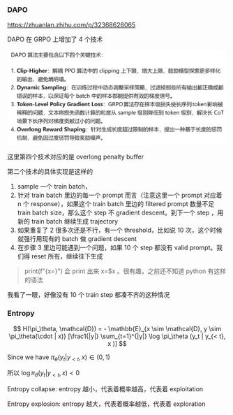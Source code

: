 ### DAPO

https://zhuanlan.zhihu.com/p/32368626065 

DAPO 在 GRPO 上增加了 4 个技术

<img src="imgs/image-20251018121415792.png" alt="image-20251018121415792" style="zoom:50%;" />

这里第四个技术对应的是 overlong penalty buffer

第二个技术的具体实现是这样的

1. sample 一个 train batch，
2. 针对 train batch 里边的每一个 prompt 而言（注意这里一个 prompt 对应着 n 个 response），如果这个 train batch 里边的 filtered prompt 数量不足 train batch size，那么这个 step 不 gradient descent。到下一个 step ，用新的 train batch 继续生成 trajectory
3. 如果重复了 2 很多次还是不行，有一个 threshold，比如说 10 次，这个时候就强行用现有的 batch 做 gradient descent
4. 在步骤 3 里边可能遇到一个问题，如果 10 个 step 都没有 valid prompt。我们得 reset 所有，继续往下生成

> print(f"{x=}") 会 print 出来 x=$x 。很有趣，之前还不知道 python 有这样的语法

我看了一眼，好像没有 10 个 train step 都凑不齐的这种情况

### Entropy

$$
H(\pi_\theta, \mathcal{D}) = - \mathbb{E}_{x \sim \mathcal{D}, y \sim \pi_\theta(\cdot | x)} [\frac1{|y|} \sum_{t=1}^{|y|} \log \pi_\theta (y_t | y_{< t}, x )]
$$

Since we have $\pi_\theta (y_t | y_{< t}, x )  \in (0, 1)$ 

所以 $\log \pi_\theta (y_t | y_{< t}, x ) < 0$

Entropy collapse: entropy 越小，代表着概率越高，代表着 exploitation

Entropy explosion: entropy 越大，代表着概率越低，代表着 exploration



